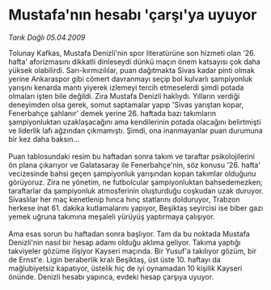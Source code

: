 # Mustafa'nın hesabı 'çarşı'ya uyuyor

*Tarık Dağlı 05.04.2009*

<div class="taraf_structure_2col_1zq">
<div class="margen_n">



 <p>Tolunay Kafkas, Mustafa Denizli'nin spor literatürüne son hizmeti olan '26. hafta' aforizmasını dikkatli dinleseydi dünkü maçın önem katsayısı çok daha yüksek olabilirdi. Sarı-kırmızılılar, puan dağıtmakta Sivas kadar pinti olmak yerine Ankaraspor gibi cömert davranmayı seçip bol kulvarlı şampiyonluk yarışını kenarda mantı yiyerek izlemeyi tercih etmeselerdi şimdi potada olmaları işten bile değildi. Zira Mustafa Denizli haklıydı. Yılların verdiği deneyimden olsa gerek, somut saptamalar yapıp 'Sivas yarıştan kopar, Fenerbahçe şahlanır' demek yerine 26. haftada bazı takımların şampiyonluktan uzaklaşacağını ama kendilerinin potada olacağını belirtmişti ve liderlik lafı ağzından çıkmamıştı. Şimdi, ona inanmayanlar puan durumuna bir kez daha baksın... <br/><br/>Puan tablosundaki resim bu haftadan sonra takım ve taraftar psikolojilerini ön plana çıkarıyor ve Galatasaray ile Fenerbahçe'nin, söz konusu '26. hafta' vecizesinde bahsi geçen şampiyonluk yarışından kopan takımlar olduğunu görüyoruz. Zira ne yönetim, ne futbolcular şampiyonluktan bahsedemezken; taraftarlar da şampiyonluk atmosferinin oluşturduğu coşkudan uzak duruyor. Sivaslılar her maç kenetlenip hınca hınç statlarını dolduruyor, Trabzon herkese inat 61. dakika kutlamalarını yapıyor, Beşiktaş seyircisi ise biber gazı yemek uğruna takımına meşaleli yürüyüş yaptırmaya çalışıyor. <br/><br/>Ama esas sorun bu haftadan sonra başlıyor. Tam da bu noktada Mustafa Denizli'nin nasıl bir hesap adamı olduğu aklıma geliyor. Takıma yaptığı takviyeler gözüme ilişiyor Kayseri maçında. Bir Yusuf'a takılıyor gözüm, bir de Ernst'e. Ligin beraberlik kralı Beşiktaş, üst üste 10. haftayı da mağlubiyetsiz kapatıyor, üstelik hiç de iyi oynamadan 10 kişilik Kayseri önünde. Denizli hesabı yapınca, evdeki hesap çarşıya uyuyor.</p>
<br/>
<br/>
<br/>



<br/>


<div id="taraf_not">
</div>

</div>


</div>
